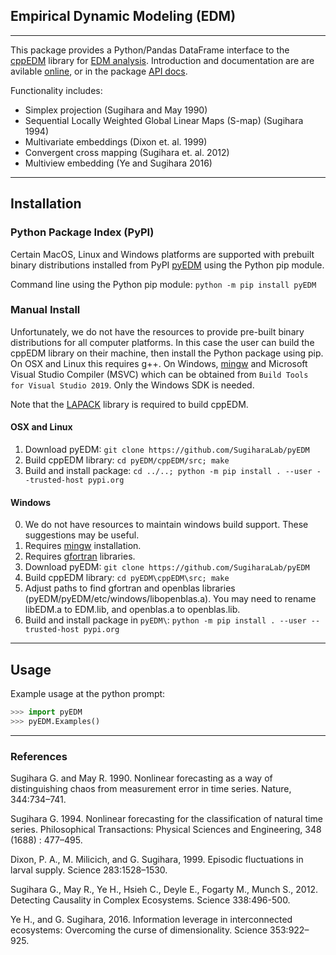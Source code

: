 ## Empirical Dynamic Modeling (EDM)
---
This package provides a Python/Pandas DataFrame interface to the [cppEDM](https://github.com/SugiharaLab/cppEDM "cppEDM") library for [EDM analysis](http://deepeco.ucsd.edu/nonlinear-dynamics-research/edm/ "EDM @ Sugihara Lab").  Introduction and documentation are are avilable [online](https://sugiharalab.github.io/EDM_Documentation/ "EDM Docs"), or in the package [API docs](https://github.com/SugiharaLab/pyEDM/blob/master/doc/pyEDM.pdf "pyEDM API").

Functionality includes:
* Simplex projection (Sugihara and May 1990)
* Sequential Locally Weighted Global Linear Maps (S-map) (Sugihara 1994)
* Multivariate embeddings (Dixon et. al. 1999)
* Convergent cross mapping (Sugihara et. al. 2012)
* Multiview embedding (Ye and Sugihara 2016)

---
## Installation

### Python Package Index (PyPI)
Certain MacOS, Linux and Windows platforms are supported with prebuilt binary distributions installed from PyPI [pyEDM](https://pypi.org/project/pyEDM/) using the Python pip module. 

Command line using the Python pip module: `python -m pip install pyEDM`

### Manual Install
Unfortunately, we do not have the resources to provide pre-built binary distributions for all computer platforms.  In this case the user can build the cppEDM library on their machine, then install the Python package using pip.  On OSX and Linux this requires g++. On Windows, [mingw](http://www.mingw.org/) and Microsoft Visual Studio Compiler (MSVC) which can be obtained from `Build Tools for Visual Studio 2019`. Only the Windows SDK is needed.

Note that the [LAPACK](http://www.netlib.org/lapack/explore-html/index.html) library is required to build cppEDM.

#### OSX and Linux
1. Download pyEDM: `git clone https://github.com/SugiharaLab/pyEDM`
2. Build cppEDM library: `cd pyEDM/cppEDM/src; make`
3. Build and install package: `cd ../..; python -m pip install . --user --trusted-host pypi.org`

#### Windows
0. We do not have resources to maintain windows build support. These suggestions may be useful.
1. Requires [mingw](http://www.mingw.org/) installation.
2. Requires [gfortran](https://gcc.gnu.org/wiki/GFortranBinariesWindows) libraries.
3. Download pyEDM: `git clone https://github.com/SugiharaLab/pyEDM`
4. Build cppEDM library: `cd pyEDM\cppEDM\src; make`
5. Adjust paths to find gfortran and openblas libraries (pyEDM/pyEDM/etc/windows/libopenblas.a). You may need to rename libEDM.a to EDM.lib, and openblas.a to openblas.lib.
6. Build and install package in `pyEDM\`: `python -m pip install . --user --trusted-host pypi.org`

---
## Usage
Example usage at the python prompt:
```python
>>> import pyEDM
>>> pyEDM.Examples()
```

---
### References
Sugihara G. and May R. 1990.  Nonlinear forecasting as a way of distinguishing 
chaos from measurement error in time series. Nature, 344:734–741.

Sugihara G. 1994. Nonlinear forecasting for the classification of natural 
time series. Philosophical Transactions: Physical Sciences and 
Engineering, 348 (1688) : 477–495.

Dixon, P. A., M. Milicich, and G. Sugihara, 1999. Episodic fluctuations in larval supply. Science 283:1528–1530.

Sugihara G., May R., Ye H., Hsieh C., Deyle E., Fogarty M., Munch S., 2012.
Detecting Causality in Complex Ecosystems. Science 338:496-500.

Ye H., and G. Sugihara, 2016. Information leverage in interconnected 
ecosystems: Overcoming the curse of dimensionality. Science 353:922–925.
